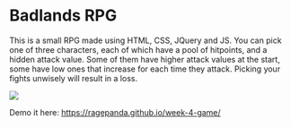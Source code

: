 # Badlands RPG

This is a small RPG made using HTML, CSS, JQuery and JS. You can pick one of three characters, each of which have a pool of hitpoints, and a hidden attack value. Some of them have higher attack values at the start, some have low ones that increase for each time they attack. Picking your fights unwisely will result in a loss. 

<img src=/assets/images/badlands.gif></img>

Demo it here: https://ragepanda.github.io/week-4-game/
